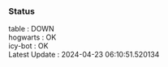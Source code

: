 ### Status


table : DOWN  
hogwarts : OK  
icy-bot : OK  
Latest Update : 2024-04-23 06:10:51.520134

